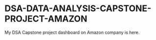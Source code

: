 # DSA-DATA-ANALYSIS-CAPSTONE-PROJECT-AMAZON
My DSA Capstone project dashboard on Amazon company is here.
